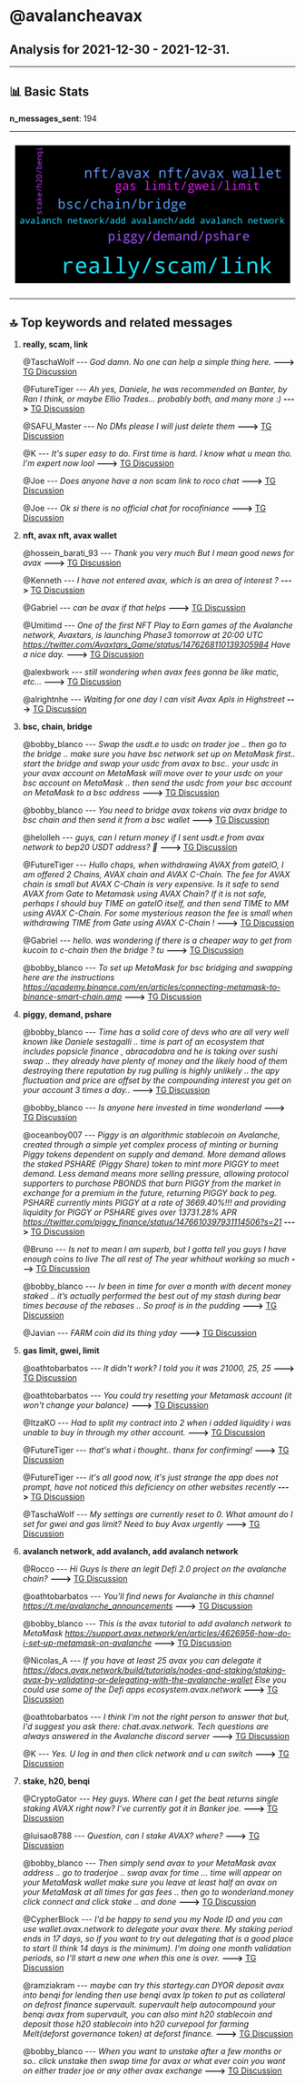 # **@avalancheavax**
 ## Analysis for **2021-12-30** - **2021-12-31**.

---

## 📊 **Basic Stats**

**n_messages_sent**: 194

---
![wordcloud](avalancheavax_1Days_wordcloud.png)

---


## 🔝 **Top keywords and related messages**

1. **really, scam, link**

    @TaschaWolf --- *God damn. No one can help a simple thing here.* **--->** [TG Discussion](https://t.me/avalancheavax/318491)

    @FutureTiger --- *Ah yes, Daniele, he was recommended on Banter, by Ran I think, or maybe Ellio Trades... probably both, and many more :)* **--->** [TG Discussion](https://t.me/avalancheavax/318522)

    @SAFU_Master --- *No DMs please I will just delete them* **--->** [TG Discussion](https://t.me/avalancheavax/318381)

    @K --- *It's super easy to do. First time is hard. I know what u mean tho. I'm expert now lool* **--->** [TG Discussion](https://t.me/avalancheavax/318470)

    @Joe --- *Does anyone have a non scam link to roco chat* **--->** [TG Discussion](https://t.me/avalancheavax/318672)

    @Joe --- *Ok si there is no official chat for rocofiniance* **--->** [TG Discussion](https://t.me/avalancheavax/318674)

2. **nft, avax nft, avax wallet**

    @hossein_barati_93 --- *Thank you very much But I mean good news for avax* **--->** [TG Discussion](https://t.me/avalancheavax/318429)

    @Kenneth --- *I have not entered avax, which is an area of interest ?* **--->** [TG Discussion](https://t.me/avalancheavax/318542)

    @Gabriel --- *can be avax if that helps* **--->** [TG Discussion](https://t.me/avalancheavax/318615)

    @Umitimd --- *One of the first NFT Play to Earn games of the Avalanche network, Avaxtars, is launching Phase3 tomorrow at 20:00 UTC  https://twitter.com/Avaxtars_Game/status/1476268110139305984  Have a nice day.* **--->** [TG Discussion](https://t.me/avalancheavax/318404)

    @alexbwork --- *still wondering when avax fees gonna be like matic, etc…* **--->** [TG Discussion](https://t.me/avalancheavax/318563)

    @alrightnhe --- *Waiting for one day I can visit Avax Apls in Highstreet* **--->** [TG Discussion](https://t.me/avalancheavax/318798)

3. **bsc, chain, bridge**

    @bobby_blanco --- *Swap the usdt.e to usdc on trader joe .. then go to the bridge .. make sure you have bsc network set up on MetaMask first.. start the bridge and swap your usdc from avax to bsc.. your usdc in your avax account on MetaMask will move over to your usdc on your bsc account on MetaMask .. then send the usdc from your bsc account on MetaMask to a bsc address* **--->** [TG Discussion](https://t.me/avalancheavax/318523)

    @bobby_blanco --- *You need to bridge avax tokens via avax bridge to bsc chain and then send it from a bsc wallet* **--->** [TG Discussion](https://t.me/avalancheavax/318516)

    @helolleh --- *guys, can I return money if I sent usdt.e from avax network to bep20 USDT address? 🙊* **--->** [TG Discussion](https://t.me/avalancheavax/318513)

    @FutureTiger --- *Hullo chaps, when withdrawing AVAX from gateIO, I am offered 2 Chains, AVAX chain and AVAX C-Chain. The fee for AVAX chain is small but AVAX C-Chain is very expensive. Is it safe to send AVAX from Gate to Metamask using AVAX Chain? If it is not safe, perhaps I should buy TIME on gateIO itself, and then send TIME to MM using AVAX C-Chain. For some mysterious reason the fee is small when withdrawing TIME from Gate using AVAX C-Chain !* **--->** [TG Discussion](https://t.me/avalancheavax/318702)

    @Gabriel --- *hello. was wondering if there is a cheaper way to get from kucoin to c-chain then the bridge ? tu* **--->** [TG Discussion](https://t.me/avalancheavax/318609)

    @bobby_blanco --- *To set up MetaMask for bsc bridging and swapping here are the instructions   https://academy.binance.com/en/articles/connecting-metamask-to-binance-smart-chain.amp* **--->** [TG Discussion](https://t.me/avalancheavax/318527)

4. **piggy, demand, pshare**

    @bobby_blanco --- *Time has a solid core of devs who are all very well known like Daniele sestagalli .. time is part of an ecosystem that includes popsicle finance , abracadabra and he is taking over sushi swap .. they already have plenty of money and the likely hood of them destroying there reputation by rug pulling is highly unlikely .. the apy fluctuation and price are offset by the compounding interest you get on your account 3 times a day..* **--->** [TG Discussion](https://t.me/avalancheavax/318512)

    @bobby_blanco --- *Is anyone here invested in time wonderland* **--->** [TG Discussion](https://t.me/avalancheavax/318446)

    @oceanboy007 --- *Piggy is an algorithmic stablecoin on Avalanche, created through a simple yet complex process of minting or burning Piggy tokens dependent on supply and demand. More demand allows the staked PSHARE (Piggy Share) token to mint more PIGGY to meet demand. Less demand means more selling pressure, allowing protocol supporters to purchase PBONDS that burn PIGGY from the market in exchange for a premium in the future, returning PIGGY back to peg.  PSHARE currently mints PIGGY at a rate of 3669.40%!!!  and providing liquidity for PIGGY or PSHARE gives over 13731.28% APR  https://twitter.com/piggy_finance/status/1476610397931114506?s=21* **--->** [TG Discussion](https://t.me/avalancheavax/318694)

    @Bruno --- *Is not to mean I am superb,  but I gotta tell you guys I have enough coins  to live The all rest of The year whithout working so much* **--->** [TG Discussion](https://t.me/avalancheavax/318765)

    @bobby_blanco --- *Iv been in time for over a month with decent money staked .. it’s actually performed the best out of my stash  during bear times because of the rebases .. So proof is in the pudding* **--->** [TG Discussion](https://t.me/avalancheavax/318643)

    @Javian --- *FARM coin did its thing yday* **--->** [TG Discussion](https://t.me/avalancheavax/318387)

5. **gas limit, gwei, limit**

    @oathtobarbatos --- *It didn't work? I told you it was 21000, 25, 25* **--->** [TG Discussion](https://t.me/avalancheavax/318497)

    @oathtobarbatos --- *You could try resetting your Metamask account (it won't change your balance)* **--->** [TG Discussion](https://t.me/avalancheavax/318445)

    @ItzaKO --- *Had to split my contract into 2 when i added liquidity i was unable to buy in through my other account.* **--->** [TG Discussion](https://t.me/avalancheavax/318717)

    @FutureTiger --- *that's what i thought.. thanx for confirming!* **--->** [TG Discussion](https://t.me/avalancheavax/318723)

    @FutureTiger --- *it's all good now, it's just strange the app does not prompt, have not noticed this deficiency on other websites recently* **--->** [TG Discussion](https://t.me/avalancheavax/318486)

    @TaschaWolf --- *My settings are currently reset to 0. What amount do I set for gwei and gas limit? Need to buy Avax urgently* **--->** [TG Discussion](https://t.me/avalancheavax/318443)

6. **avalanch network, add avalanch, add avalanch network**

    @Rocco --- *Hi Guys Is there an legit Defi 2.0 project on the avalanche chain?* **--->** [TG Discussion](https://t.me/avalancheavax/318388)

    @oathtobarbatos --- *You'll find news for Avalanche in this channel https://t.me/avalanche_announcements* **--->** [TG Discussion](https://t.me/avalancheavax/318430)

    @bobby_blanco --- *This is the avax tutorial  to add avalanch network to MetaMask  https://support.avax.network/en/articles/4626956-how-do-i-set-up-metamask-on-avalanche* **--->** [TG Discussion](https://t.me/avalancheavax/318481)

    @Nicolas_A --- *If you have at least 25 avax you can delegate it https://docs.avax.network/build/tutorials/nodes-and-staking/staking-avax-by-validating-or-delegating-with-the-avalanche-wallet   Else you could use some of the Defi apps ecosystem.avax.network* **--->** [TG Discussion](https://t.me/avalancheavax/318902)

    @oathtobarbatos --- *I think I'm not the right person to answer that but, I'd suggest you ask there: chat.avax.network. Tech questions are always answered in the Avalanche discord server* **--->** [TG Discussion](https://t.me/avalancheavax/318719)

    @K --- *Yes. U log in and then click network and u can switch* **--->** [TG Discussion](https://t.me/avalancheavax/318484)

7. **stake, h20, benqi**

    @CryptoGator --- *Hey guys. Where can I get the beat returns single staking AVAX right now? I’ve currently got it in Banker joe.* **--->** [TG Discussion](https://t.me/avalancheavax/318849)

    @luisao8788 --- *Question, can I stake AVAX? where?* **--->** [TG Discussion](https://t.me/avalancheavax/318898)

    @bobby_blanco --- *Then simply send avax to your MetaMask avax address .. go to traderjoe .. swap avax for time … time will appear on your MetaMask wallet make sure you leave at least half an avax on your MetaMask at all times for gas fees .. then go to wonderland.money click connect and click stake .. and done* **--->** [TG Discussion](https://t.me/avalancheavax/318487)

    @CypherBlock --- *I'd be happy to send you my Node ID and you can use wallet.avax.network to delegate your avax there. My staking period ends in 17 days,  so if you want to try out delegating that is a good place to start (I think 14 days is the minimum). I'm doing one month validation periods, so I'll start a new one when this one is over.* **--->** [TG Discussion](https://t.me/avalancheavax/318905)

    @ramziakram --- *maybe can try this startegy.can DYOR  deposit avax into benqi for lending  then use benqi avax lp token to put as collateral on defrost finance supervault.  supervault help autocompound your benqi avax  from supervault, you can also mint h20 stablecoin and deposit those h20 stablecoin into h20 curvepool for farming Melt(deforst governance token) at deforst finance.* **--->** [TG Discussion](https://t.me/avalancheavax/318852)

    @bobby_blanco --- *When you want to unstake after a few months or so.. click unstake then swap time for avax or what ever coin you want on either trader joe or any other avax exchange* **--->** [TG Discussion](https://t.me/avalancheavax/318490)

